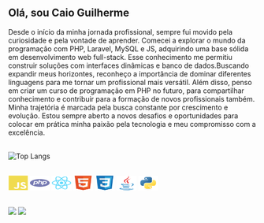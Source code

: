## Olá, sou Caio Guilherme
<a>
  Desde o início da minha jornada profissional, sempre fui movido pela 
curiosidade e pela vontade de aprender. Comecei a explorar o mundo da programação 
com PHP, Laravel, MySQL e JS, adquirindo uma base sólida em desenvolvimento web 
full-stack.</a>
<a> Esse conhecimento me permitiu construir soluções com interfaces 
dinâmicas e banco de dados.Buscando expandir meus horizontes, reconheço a 
importância de dominar diferentes linguagens para me tornar um profissional mais
versátil.</a>
<a>
  Além disso, penso em criar um curso de programação em PHP no futuro, para 
compartilhar conhecimento e contribuir para a formação de novos profissionais 
também. Minha trajetória é marcada pela busca constante por crescimento e evolução. 
Estou sempre aberto a novos desafios e oportunidades para colocar em prática minha 
paixão pela tecnologia e meu compromisso com a excelência. 
</a>
<br><br>


![Top Langs](https://github-readme-stats.vercel.app/api/top-langs/?username=Gscaio007&hide_progress=true&theme=gruvbox)




<div> 
  
  <!--a href="https://instagram.com/caiogui_gtr" target="_blank"><img src="https://img.shields.io/badge/-Instagram-%23E4405F?style=for-the-badge&logo=instagram&logoColor=white" target="_blank"></a-->

 <div style="display: inline_block"><br>
  <img align="center" alt="Caio-Js" height="30" width="40" src="https://raw.githubusercontent.com/devicons/devicon/master/icons/javascript/javascript-plain.svg">
<img align="center" alt="Caio-PHP" height="30" width="40" src="https://raw.githubusercontent.com/devicons/devicon/master/icons/php/php-plain.svg">
  <img align="center" alt="Caio-React" height="30" width="40" src="https://raw.githubusercontent.com/devicons/devicon/master/icons/react/react-original.svg">
  <img align="center" alt="Caio-HTML" height="30" width="40" src="https://raw.githubusercontent.com/devicons/devicon/master/icons/html5/html5-original.svg">
  <img align="center" alt="Caio-CSS" height="30" width="40" src="https://raw.githubusercontent.com/devicons/devicon/master/icons/css3/css3-original.svg">
  <img align="center" alt="Caio-Java" height="30" width="40"
    src="https://raw.githubusercontent.com/devicons/devicon/master/icons/java/java-original.svg">
  <img align="center" alt="Caio-Python" height="30" width="40" 
    src="https://raw.githubusercontent.com/devicons/devicon/master/icons/python/python-original.svg">

</div>
<br><br>
  <a href = "mailto:gs.caio03@gmail.com"><img src="https://img.shields.io/badge/-Gmail-%23333?style=for-the-badge&logo=gmail&logoColor=white" target="_blank"></a>
  <a href="https://www.linkedin.com/in/caio-guilherme-131a2024a/" target="_blank"><img src="https://img.shields.io/badge/-LinkedIn-%230077B5?style=for-the-badge&logo=linkedin&logoColor=white" target="_blank"></a> 
  
</div>
<!--
**Gscaio007/Gscaio007** is a ✨ _special_ ✨ repository because its `README.md` (this file) appears on your GitHub profile.

Here are some ideas to get you started:

- 🔭 I’m currently working on ...
- 🌱 I’m currently learning ...
- 👯 I’m looking to collaborate on ...
- 🤔 I’m looking for help with ...
- 💬 Ask me about ...
- 📫 How to reach me: ...
- 😄 Pronouns: ...
- ⚡ Fun fact: ...
-->
